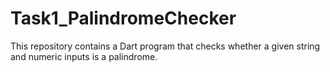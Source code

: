 # Task1_PalindromeChecker
This repository contains a Dart program that checks whether a given string and numeric inputs is a palindrome.
